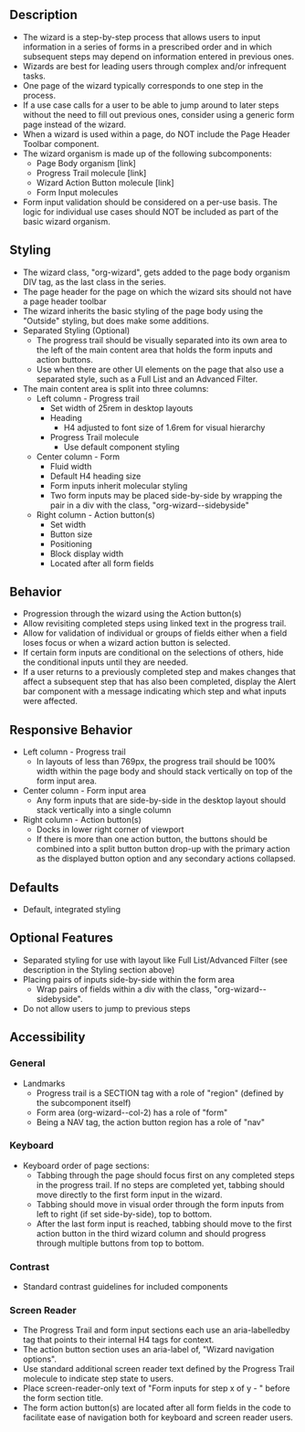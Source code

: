 ﻿## Description
- The wizard is a step-by-step process that allows users to input information in a series of forms in a prescribed order and in which subsequent steps may depend on information entered in previous ones.
- Wizards are best for leading users through complex and/or infrequent tasks. 
- One page of the wizard typically corresponds to one step in the process.
- If a use case calls for a user to be able to jump around to later steps without the need to fill out previous ones, consider using a generic form page instead of the wizard. 
- When a wizard is used within a page, do NOT include the Page Header Toolbar component.
- The wizard organism is made up of the following subcomponents:
  - Page Body organism [link]
  - Progress Trail molecule [link]
  - Wizard Action Button molecule [link]
  - Form Input molecules
- Form input validation should be considered on a per-use basis. The logic for individual use cases should NOT be included as part of the basic wizard organism. 

## Styling
- The wizard class, "org-wizard", gets added to the page body organism DIV tag, as the last class in the series.
- The page header for the page on which the wizard sits should not have a page header toolbar
- The wizard inherits the basic styling of the page body using the "Outside" styling, but does make some additions.
- Separated Styling (Optional)
  - The progress trail should be visually separated into its own area to the left of the main content area that holds the form inputs and action buttons.
  - Use when there are other UI elements on the page that also use a separated style, such as a Full List and an Advanced Filter.
- The main content area is split into three columns:
  - Left column - Progress trail 
    - Set width of 25rem in desktop layouts
    - Heading
      - H4 adjusted to font size of 1.6rem for visual hierarchy
    - Progress Trail molecule
      - Use default component styling
  - Center column - Form 
    - Fluid width
    - Default H4 heading size
    - Form inputs inherit molecular styling
    - Two form inputs may be placed side-by-side by wrapping the pair in a div with the class, "org-wizard--sidebyside"
  - Right column - Action button(s)
    - Set width
    - Button size
    - Positioning
    - Block display width
    - Located after all form fields
## Behavior
- Progression through the wizard using the Action button(s)
- Allow revisiting completed steps using linked text in the progress trail.
- Allow for validation of individual or groups of fields either when a field loses focus or when a wizard action button is selected.
- If certain form inputs are conditional on the selections of others, hide the conditional inputs until they are needed.
- If a user returns to a previously completed step and makes changes that affect a subsequent step that has also been completed, display the Alert bar component with a message indicating which step and what inputs were affected.

## Responsive Behavior
- Left column - Progress trail 
  - In layouts of less than 769px, the progress trail should be 100% width within the page body and should stack vertically on top of the form input area.
- Center column - Form input area
  - Any form inputs that are side-by-side in the desktop layout should stack vertically into a single column
- Right column - Action button(s)
  - Docks in lower right corner of viewport
  - If there is more than one action button, the buttons should be combined into a split button button drop-up with the primary action as the displayed button option and any secondary actions collapsed.

## Defaults
- Default, integrated styling

## Optional Features
- Separated styling for use with layout like Full List/Advanced Filter (see description in the Styling section above)
- Placing pairs of inputs side-by-side within the form area
  - Wrap pairs of fields within a div with the class, "org-wizard--sidebyside". 
- Do not allow users to jump to previous steps

## Accessibility
### General
- Landmarks
  - Progress trail is a SECTION tag with a role of "region" (defined by the subcomponent itself)
  - Form area (org-wizard--col-2) has a role of "form"
  - Being a NAV tag, the action button region has a role of "nav"

### Keyboard
- Keyboard order of page sections:
  - Tabbing through the page should focus first on any completed steps in the progress trail. If no steps are completed yet, tabbing should move directly to the first form input in the wizard. 
  - Tabbing should move in visual order through the form inputs from left to right (if set side-by-side), top to bottom.
  - After the last form input is reached, tabbing should move to the first action button in the third wizard column and should progress through multiple buttons from top to bottom. 

### Contrast
- Standard contrast guidelines for included components

### Screen Reader
- The Progress Trail and form input sections each use an aria-labelledby tag that points to their internal H4 tags for context.
- The action button section uses an aria-label of, "Wizard navigation options".
- Use standard additional screen reader text defined by the Progress Trail molecule to indicate step state to users.
- Place screen-reader-only text of "Form inputs for step x of y - " before the form section title.
- The form action button(s) are located after all form fields in the code to facilitate ease of navigation both for keyboard and screen reader users.
